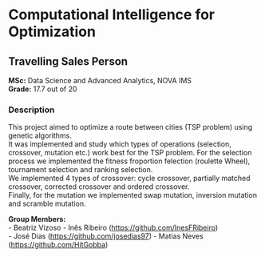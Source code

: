 # Computational Intelligence for Optimization
## Travelling Sales Person   
   
**MSc:** Data Science and Advanced Analytics, NOVA IMS   
**Grade:** 17.7 out of 20  
   

### Description   
This project aimed to optimize a route between cities (TSP problem) using genetic algorithms.    
It was implemented and study which types of operations (selection, crossover, mutation etc.) work best for the TSP problem.
For the selection process we implemented the fitness froportion felection (roulette Wheel), tournament selection and ranking selection.   
We implemented 4 types of crossover: cycle crossover, partially matched crossover, corrected crossover and ordered crossover.    
Finally, for the mutation we implemented swap mutation, inversion mutation and scramble mutation.


**Group Members:**   
\- Beatriz Vizoso
\- Inês Ribeiro (https://github.com/InesFRibeiro)   
\- José Dias (https://github.com/josedias97)
\- Matias Neves (https://github.com/HitGobba)
